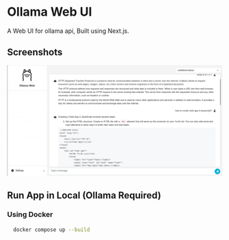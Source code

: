 # Ollama Web UI

A Web UI for ollama api, Built using Next.js.

## Screenshots

![ollama web](./screenshots/screenshot1.png "ollama web")

## Run App in Local (Ollama Required)

### Using Docker

```bash
  docker compose up --build
```
